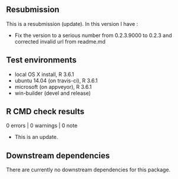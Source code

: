 
## Resubmission

This is a resubmission (update). In this version I have :

*  Fix the version to a serious number from 0.2.3.9000 to 0.2.3 and corrected invalid url from readme.md

## Test environments
* local OS X install, R 3.6.1
* ubuntu 14.04 (on travis-ci), R 3.6.1
* microsoft (on appveyor), R 3.6.1
* win-builder (devel and release)

## R CMD check results

0 errors | 0 warnings | 0 note

* This is an update. 

## Downstream dependencies
There are currently no downstream dependencies for this package.